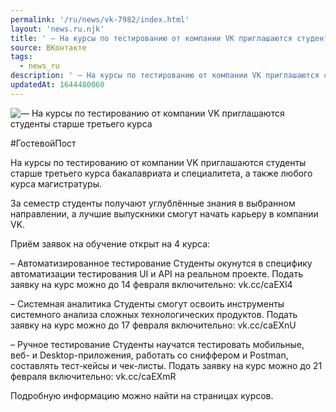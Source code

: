```yaml
---
permalink: '/ru/news/vk-7982/index.html'
layout: 'news.ru.njk'
title: ' — На курсы по тестированию от компании VK приглашаются студенты старше третьего курса'
source: ВКонтакте
tags:
  - news_ru
description: ' — На курсы по тестированию от компании VK приглашаются студенты старше третьего курса'
updatedAt: 1644480060
---
```

![ — На курсы по тестированию от компании VK приглашаются студенты старше третьего курса](https://sun9-41.userapi.com/sun9-42/impg/mFx8md_1IO8a-uQYn6y1X3sK7t9e7V1ozZB-wQ/dhVy7fhiYno.jpg?size=510x340&quality=95&sign=f9b17fc18df7ca48049bb4a6b3217269&c_uniq_tag=oXt77_eNIfuybyc8NHd_H4rmB26T8eGkNEiCkkSNDBw&type=album)

#ГостевойПост

На курсы по тестированию от компании VK приглашаются студенты старше третьего курса бакалавриата и специалитета, а также любого курса магистратуры.

За семестр студенты получают углублённые знания в выбранном направлении, а лучшие выпускники смогут начать карьеру в компании VK.

Приём заявок на обучение открыт на 4 курса:

– Автоматизированное тестирование
Студенты окунутся в специфику автоматизации тестирования UI и API на реальном проекте.
Подать заявку на курс можно до 14 февраля включительно: vk.cc/caEXl4

– Системная аналитика
Студенты смогут освоить инструменты системного анализа сложных технологических продуктов.
Подать заявку на курс можно до 17 февраля включительно: vk.cc/caEXnU

– Ручное тестирование
Студенты научатся тестировать мобильные, веб- и Desktop-приложения, работать со сниффером и Postman, составлять тест-кейсы и чек-листы.
Подать заявку на курс можно до 21 февраля включительно: vk.cc/caEXmR

Подробную информацию можно найти на страницах курсов.
